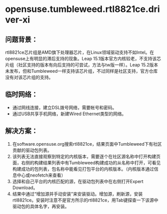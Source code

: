 # opensuse.tumbleweed.rtl8821ce.driver-xi

## 问题背景：

rtl8821ce芯片组是AMD旗下处理器芯片，在Linux领域驱动支持不如Intel。在opensuse上有明显的滞后支持的现象。Leap 15.1版本官方内核较老，不支持该芯片组（社区支持的版本有向后支持的可尝试，方法与tw版一样）。Leap 15.2版本未发布，但和Tumbleweed一样支持该芯片组，不过同样是社区支持，官方仓库没有对该芯片组的支持。

## 临时网络：

- 通过网线连接，建立DSL拨号网络，需要帐号和密码。
- 通过USB共享手机网络，新建Wired Ethernet类型的网络。

## 解决方案：

1. 在software.opensuse.org搜索rtl8821ce，结果页面中Tumbleweed下有社区贡献的驱动包列表。
2. 该列表无法直接观察到特定的内核版本，需要逐个在社区源名称中打开构建页面，右侧的构建结果列表中有Tumbleweed构建成功的从名称中打开，可看见构建成功的包列表，包名称中能看见打包平台的内核版本。（内核版本通过信息中心或neofetch来查看）
3. 选择和自己平台的内核匹配的源，在驱动包列表中在右侧打开Expert Download。
4. 结果中通过“增加源并手动安装”来安装驱动。增加源，刷新源，安装rtl8821ce。安装时注意不是官方所示的rtl8821ce，用Tab键探查一下该源中驱动包的具体名字，再安装。
